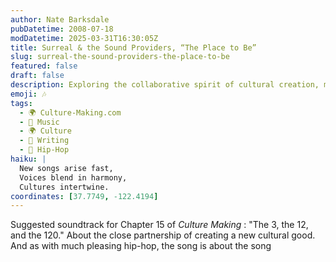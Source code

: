 ```yaml
---
author: Nate Barksdale
pubDatetime: 2008-07-18
modDatetime: 2025-03-31T16:30:05Z
title: Surreal & the Sound Providers, “The Place to Be”
slug: surreal-the-sound-providers-the-place-to-be
featured: false
draft: false
description: Exploring the collaborative spirit of cultural creation, much like we hear in the rhythm of hip-hop.
emoji: 🎶
tags:
  - 🌍 Culture-Making.com
  - 🎵 Music
  - 🌍 Culture
  - 📝 Writing
  - 🎤 Hip-Hop
haiku: |
  New songs arise fast,  
  Voices blend in harmony,  
  Cultures intertwine.
coordinates: [37.7749, -122.4194]
---
```


Suggested soundtrack for Chapter 15 of _Culture Making_ : "The 3, the 12, and the 120." About the close partnership of creating a new cultural good. And as with much pleasing hip-hop, the song is about the song
